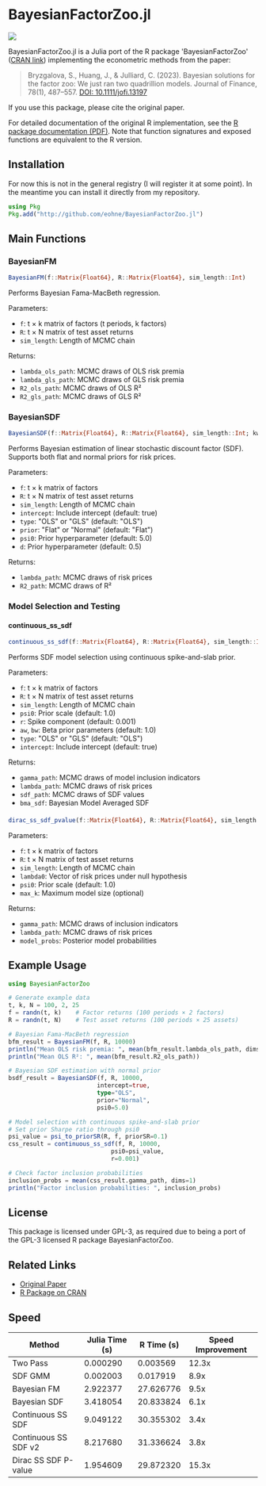 # BayesianFactorZoo.jl

[![][docs-latest-img]][docs-latest-url] 


BayesianFactorZoo.jl is a Julia port of the R package 'BayesianFactorZoo' ([CRAN link](https://cran.r-project.org/web/packages/BayesianFactorZoo/index.html)) implementing the econometric methods from the paper:

> Bryzgalova, S., Huang, J., & Julliard, C. (2023). Bayesian solutions for the factor zoo: We just ran two quadrillion models. Journal of Finance, 78(1), 487–557. [DOI: 10.1111/jofi.13197](https://doi.org/10.1111/jofi.13197)

If you use this package, please cite the original paper.

For detailed documentation of the original R implementation, see the [R package documentation (PDF)](https://cran.r-project.org/web/packages/BayesianFactorZoo/BayesianFactorZoo.pdf).
Note that function signatures and exposed functions are equivalent to the R version.

## Installation
For now this is not in the general registry (I will register it at some point). In the meantime you can install it directly from my repository.
```julia
using Pkg
Pkg.add("http://github.com/eohne/BayesianFactorZoo.jl")
```

## Main Functions

### BayesianFM
```julia
BayesianFM(f::Matrix{Float64}, R::Matrix{Float64}, sim_length::Int)
```

Performs Bayesian Fama-MacBeth regression.

Parameters:
- `f`: t × k matrix of factors (t periods, k factors)
- `R`: t × N matrix of test asset returns
- `sim_length`: Length of MCMC chain

Returns:
- `lambda_ols_path`: MCMC draws of OLS risk premia
- `lambda_gls_path`: MCMC draws of GLS risk premia
- `R2_ols_path`: MCMC draws of OLS R²
- `R2_gls_path`: MCMC draws of GLS R²

### BayesianSDF
```julia
BayesianSDF(f::Matrix{Float64}, R::Matrix{Float64}, sim_length::Int; kwargs...)
```

Performs Bayesian estimation of linear stochastic discount factor (SDF). Supports both flat and normal priors for risk prices.

Parameters:
- `f`: t × k matrix of factors
- `R`: t × N matrix of test asset returns
- `sim_length`: Length of MCMC chain
- `intercept`: Include intercept (default: true)
- `type`: "OLS" or "GLS" (default: "OLS")
- `prior`: "Flat" or "Normal" (default: "Flat")
- `psi0`: Prior hyperparameter (default: 5.0)
- `d`: Prior hyperparameter (default: 0.5)

Returns:
- `lambda_path`: MCMC draws of risk prices
- `R2_path`: MCMC draws of R²

### Model Selection and Testing

#### continuous_ss_sdf 
```julia
continuous_ss_sdf(f::Matrix{Float64}, R::Matrix{Float64}, sim_length::Int; kwargs...)
```

Performs SDF model selection using continuous spike-and-slab prior.

Parameters:
- `f`: t × k matrix of factors
- `R`: t × N matrix of test asset returns
- `sim_length`: Length of MCMC chain
- `psi0`: Prior scale (default: 1.0)
- `r`: Spike component (default: 0.001)
- `aw`, `bw`: Beta prior parameters (default: 1.0)
- `type`: "OLS" or "GLS" (default: "OLS")
- `intercept`: Include intercept (default: true)

Returns:
- `gamma_path`: MCMC draws of model inclusion indicators
- `lambda_path`: MCMC draws of risk prices
- `sdf_path`: MCMC draws of SDF values
- `bma_sdf`: Bayesian Model Averaged SDF

#### 
```julia
dirac_ss_sdf_pvalue(f::Matrix{Float64}, R::Matrix{Float64}, sim_length::Int, lambda0::Vector{Float64})
```

Parameters:
- `f`: t × k matrix of factors
- `R`: t × N matrix of test asset returns
- `sim_length`: Length of MCMC chain
- `lambda0`: Vector of risk prices under null hypothesis
- `psi0`: Prior scale (default: 1.0)
- `max_k`: Maximum model size (optional)

Returns:
- `gamma_path`: MCMC draws of inclusion indicators
- `lambda_path`: MCMC draws of risk prices
- `model_probs`: Posterior model probabilities

## Example Usage

```julia
using BayesianFactorZoo

# Generate example data
t, k, N = 100, 2, 25
f = randn(t, k)    # Factor returns (100 periods × 2 factors)
R = randn(t, N)    # Test asset returns (100 periods × 25 assets)

# Bayesian Fama-MacBeth regression
bfm_result = BayesianFM(f, R, 10000)
println("Mean OLS risk premia: ", mean(bfm_result.lambda_ols_path, dims=1))
println("Mean OLS R²: ", mean(bfm_result.R2_ols_path))

# Bayesian SDF estimation with normal prior
bsdf_result = BayesianSDF(f, R, 10000, 
                         intercept=true, 
                         type="OLS",
                         prior="Normal",
                         psi0=5.0)

# Model selection with continuous spike-and-slab prior
# Set prior Sharpe ratio through psi0
psi_value = psi_to_priorSR(R, f, priorSR=0.1)
css_result = continuous_ss_sdf(f, R, 10000, 
                             psi0=psi_value, 
                             r=0.001)

# Check factor inclusion probabilities
inclusion_probs = mean(css_result.gamma_path, dims=1)
println("Factor inclusion probabilities: ", inclusion_probs)
```

## License

This package is licensed under GPL-3, as required due to being a port of the GPL-3 licensed R package BayesianFactorZoo.

## Related Links

- [Original Paper](https://doi.org/10.1111/jofi.13197)
- [R Package on CRAN](https://cran.r-project.org/web/packages/BayesianFactorZoo/index.html)


## Speed

| Method | Julia Time (s) | R Time (s) | Speed Improvement |
|--------|---------------|------------|-------------------|
| Two Pass | 0.000290 | 0.003569 | 12.3x |
| SDF GMM | 0.002003 | 0.017919 | 8.9x |
| Bayesian FM | 2.922377 | 27.626776 | 9.5x |
| Bayesian SDF | 3.418054 | 20.833824 | 6.1x |
| Continuous SS SDF | 9.049122 | 30.355302 | 3.4x |
| Continuous SS SDF v2 | 8.217680 | 31.336624 | 3.8x |
| Dirac SS SDF P-value | 1.954609 | 29.872320 | 15.3x |



[docs-latest-img]: https://img.shields.io/badge/docs-latest-blue.svg
[docs-latest-url]: https://eohne.github.io/BayesianFactorZoo.jl/dev/